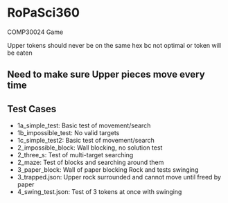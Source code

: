 # RoPaSci360
COMP30024 Game

Upper tokens should never be on the same hex bc not optimal or token will be eaten

## Need to make sure Upper pieces move every time


## Test Cases
- 1a_simple_test: Basic test of movement/search
- 1b_impossible_test: No valid targets
- 1c_simple_test2: Basic test of movement/search
- 2_impossible_block: Wall blocking, no solution test
- 2_three_s: Test of multi-target searching
- 2_maze: Test of blocks and searching around them
- 3_paper_block: Wall of paper blocking Rock and tests swinging
- 3_trapped.json: Upper rock surrounded and cannot move until freed by paper 
- 4_swing_test.json: Test of 3 tokens at once with swinging
